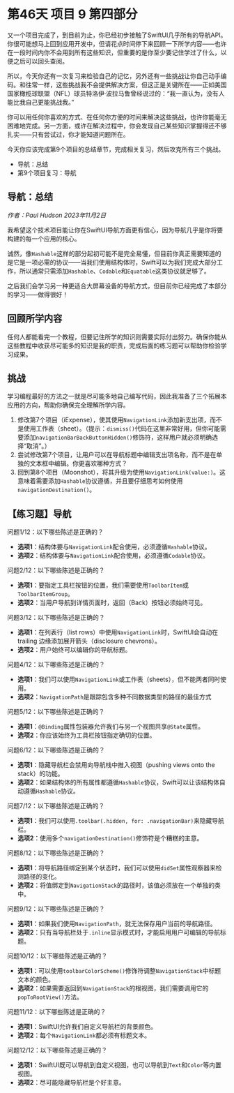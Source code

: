 # 第46天 项目 9 第四部分

又一个项目完成了，到目前为止，你已经初步接触了SwiftUI几乎所有的导航API。你很可能想马上回到应用开发中，但请花点时间停下来回顾一下所学内容——也许在一段时间内你不会用到所有这些知识，但重要的是你至少要记住学过了什么，以便之后可以回头查阅。

所以，今天你还有一次复习来检验自己的记忆，另外还有一些挑战让你自己动手编码。和往常一样，这些挑战我不会提供解决方案，但这正是关键所在——正如美国国家橄榄球联盟（NFL）球员特洛伊·波拉马鲁曾经说过的：“我一直认为，没有人能比我自己更能挑战我。”

你可以用任何你喜欢的方式、在任何你方便的时间来解决这些挑战，也许你能毫无困难地完成。另一方面，或许在解决过程中，你会发现自己某些知识掌握得还不够扎实——只有尝试过，你才能知道问题所在。

今天你应该完成第9个项目的总结章节，完成相关复习，然后攻克所有三个挑战。

- 导航：总结
- 第9个项目复习：导航



## 导航：总结

*作者：Paul Hudson  2023年11月2日*

我希望这个技术项目能让你在SwiftUI导航方面更有信心，因为导航几乎是你将要构建的每一个应用的核心。

诚然，像`Hashable`这样的部分起初可能不是完全易懂，但目前你真正需要知道的是它是一项必需的协议——当我们使用结构体时，Swift可以为我们完成大部分工作，所以通常只需添加`Hashable`、`Codable`和`Equatable`这类协议就足够了。

之后我们会学习另一种更适合大屏幕设备的导航方式，但目前你已经完成了本部分的学习——做得很好！

## 回顾所学内容

任何人都能看完一个教程，但要记住所学的知识则需要实际付出努力。确保你能从这些教程中收获尽可能多的知识是我的职责，完成后面的练习题可以帮助你检验学习成果。

## 挑战

学习编程最好的方法之一就是尽可能多地自己编写代码，因此我准备了三个拓展本应用的方向，帮助你确保完全理解所学内容。

1. 修改第7个项目（iExpense），使其使用`NavigationLink`添加新支出项，而不是使用工作表（sheet）。（提示：`dismiss()`代码在这里非常好用，但你可能需要添加`navigationBarBackButtonHidden()`修饰符，这样用户就必须明确选择“取消”。）
2. 尝试修改第7个项目，让用户可以在导航标题中编辑支出项名称，而不是在单独的文本框中编辑。你更喜欢哪种方式？
3. 回到第8个项目（Moonshot），将其升级为使用`NavigationLink(value:)`。这意味着需要添加`Hashable`协议遵循，并且要仔细思考如何使用`navigationDestination()`。



## 【练习题】导航

问题1/12：以下哪些陈述是正确的？

- **选项1**：结构体要与`NavigationLink`配合使用，必须遵循`Hashable`协议。
- **选项2**：结构体要与`NavigationLink`配合使用，必须遵循`Codable`协议。

问题2/12：以下哪些陈述是正确的？

- **选项1**：要指定工具栏按钮的位置，我们需要使用`ToolbarItem`或`ToolbarItemGroup`。
- **选项2**：当用户导航到详情页面时，返回（Back）按钮必须始终可见。

问题3/12：以下哪些陈述是正确的？

- **选项1**：在列表行（list rows）中使用`NavigationLink`时，SwiftUI会自动在 trailing 边缘添加展开箭头（disclosure chevrons）。
- **选项2**：用户始终可以编辑你的导航标题。

问题4/12：以下哪些陈述是正确的？

- **选项1**：我们可以使用`NavigationLink`或工作表（sheets），但不能两者同时使用。
- **选项2**：`NavigationPath`是跟踪包含多种不同数据类型的路径的最佳方式

问题5/12：以下哪些陈述是正确的？

- **选项1**：`@Binding`属性包装器允许我们与另一个视图共享`@State`属性。
- **选项2**：你应该始终为工具栏按钮指定确切的位置。

问题6/12：以下哪些陈述是正确的？

- **选项1**：隐藏导航栏会禁用向导航栈中推入视图（pushing views onto the stack）的功能。
- **选项2**：如果结构体的所有属性都遵循`Hashable`协议，Swift可以让该结构体自动遵循`Hashable`协议。

问题7/12：以下哪些陈述是正确的？

- **选项1**：我们可以使用`.toolbar(.hidden, for: .navigationBar)`来隐藏导航栏。
- **选项2**：使用多个`navigationDestination()`修饰符是个糟糕的主意。

问题8/12：以下哪些陈述是正确的？

- **选项1**：将导航路径绑定到某个状态时，我们可以使用`didSet`属性观察器来检测路径的变化。
- **选项2**：将值绑定到`NavigationStack`的路径时，该值必须放在一个单独的类中。

问题9/12：以下哪些陈述是正确的？

- **选项1**：如果我们使用`NavigationPath`，就无法保存用户当前的导航路径。
- **选项2**：只有当导航栏处于`.inline`显示模式时，才能启用用户可编辑的导航标题。

问题10/12：以下哪些陈述是正确的？

- **选项1**：可以使用`toolbarColorScheme()`修饰符调整`NavigationStack`中标题文本的颜色。
- **选项2**：如果需要返回到`NavigationStack`的根视图，我们需要调用它的`popToRootView()`方法。

问题11/12：以下哪些陈述是正确的？

- **选项1**：SwiftUI允许我们自定义导航栏的背景颜色。
- **选项2**：每个`NavigationLink`都必须有标题文本。

问题12/12：以下哪些陈述是正确的？

- **选项1**：SwiftUI既可以导航到自定义视图，也可以导航到`Text`和`Color`等内置视图。
- **选项2**：尽可能隐藏导航栏是个好主意。